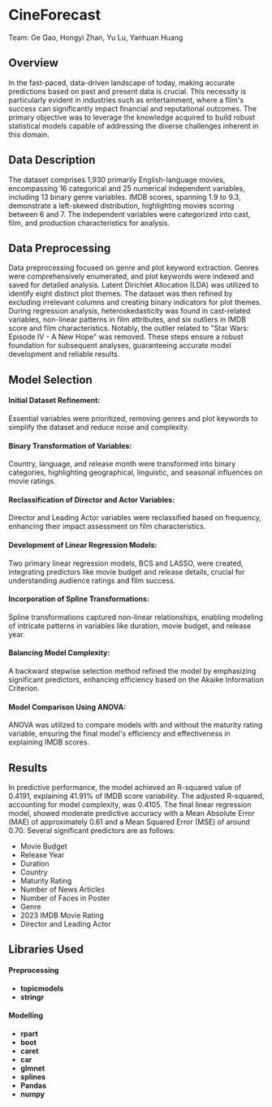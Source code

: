# CineForecast

Team: Ge Gao, Hongyi Zhan, Yu Lu, Yanhuan Huang

## Overview

In the fast-paced, data-driven landscape of today, making accurate predictions based on past and present data is crucial. This necessity is particularly evident in industries such as entertainment, where a film's success can significantly impact financial and reputational outcomes. The primary objective was to leverage the knowledge acquired to build robust statistical models capable of addressing the diverse challenges inherent in this domain. 

## Data Description
The dataset comprises 1,930 primarily English-language movies, encompassing 16 categorical and 25 numerical independent variables, including 13 binary genre variables. IMDB scores, spanning 1.9 to 9.3, demonstrate a left-skewed distribution, highlighting movies scoring between 6 and 7. The independent variables were categorized into cast, film, and production characteristics for analysis.

## Data Preprocessing
Data preprocessing focused on genre and plot keyword extraction. Genres were comprehensively enumerated, and plot keywords were indexed and saved for detailed analysis. Latent Dirichlet Allocation (LDA) was utilized to identify eight distinct plot themes. The dataset was then refined by excluding irrelevant columns and creating binary indicators for plot themes. During regression analysis, heteroskedasticity was found in cast-related variables, non-linear patterns in film attributes, and six outliers in IMDB score and film characteristics. Notably, the outlier related to "Star Wars: Episode IV - A New Hope" was removed. These steps ensure a robust foundation for subsequent analyses, guaranteeing accurate model development and reliable results.

## Model Selection
#### Initial Dataset Refinement:
Essential variables were prioritized, removing genres and plot keywords to simplify the dataset and reduce noise and complexity.
#### Binary Transformation of Variables: 
Country, language, and release month were transformed into binary categories, highlighting geographical, linguistic, and seasonal influences on movie ratings.
#### Reclassification of Director and Actor Variables: 
Director and Leading Actor variables were reclassified based on frequency, enhancing their impact assessment on film characteristics.
#### Development of Linear Regression Models: 
Two primary linear regression models, BCS and LASSO, were created, integrating predictors like movie budget and release details, crucial for understanding audience ratings and film success.
#### Incorporation of Spline Transformations: 
Spline transformations captured non-linear relationships, enabling modeling of intricate patterns in variables like duration, movie budget, and release year.
#### Balancing Model Complexity: 
A backward stepwise selection method refined the model by emphasizing significant predictors, enhancing efficiency based on the Akaike Information Criterion.
#### Model Comparison Using ANOVA: 
ANOVA was utilized to compare models with and without the maturity rating variable, ensuring the final model's efficiency and effectiveness in explaining IMDB scores.

## Results
In predictive performance, the model achieved an R-squared value of 0.4191, explaining 41.91% of IMDB score variability. The adjusted R-squared, accounting for model complexity, was 0.4105. The final linear regression model, showed moderate predictive accuracy with a Mean Absolute Error (MAE) of approximately 0.61 and a Mean Squared Error (MSE) of around 0.70. Several significant predictors are as follows:
- Movie Budget
- Release Year
- Duration
- Country
- Maturity Rating
- Number of News Articles
- Number of Faces in Poster
- Genre
- 2023 IMDB Movie Rating
- Director and Leading Actor

## Libraries Used
#### Preprocessing
- **topicmodels**
- **stringr**
#### Modelling
- **rpart**
- **boot**
- **caret**
- **car**
- **glmnet**
- **splines**
- **Pandas**
- **numpy**

  
